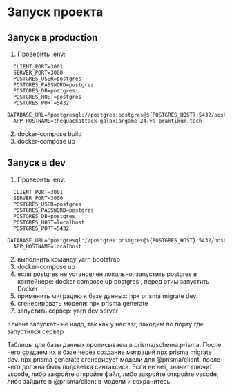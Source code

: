 # Запуск проекта

## Запуск в production

1. Проверить .env:

```
  CLIENT_PORT=3001
  SERVER_PORT=3000
  POSTGRES_USER=postgres
  POSTGRES_PASSWORD=postgres
  POSTGRES_DB=postgres
  POSTGRES_HOST=postgres
  POSTGRES_PORT=5432
  DATABASE_URL="postgresql://postgres:postgres@${POSTGRES_HOST}:5432/postgres"
  APP_HOSTNAME=thequackattack-galaxiangame-24.ya-praktikum.tech
```

2. docker-compose build
3. docker-compose up

## Запуск в dev

1. Проверить .env:

```
  CLIENT_PORT=3001
  SERVER_PORT=3000
  POSTGRES_USER=postgres
  POSTGRES_PASSWORD=postgres
  POSTGRES_DB=postgres
  POSTGRES_HOST=localhost
  POSTGRES_PORT=5432
  DATABASE_URL="postgresql://postgres:postgres@${POSTGRES_HOST}:5432/postgres"
  APP_HOSTNAME=localhost
```

2. выполнить команду yarn bootstrap
3. docker-compose up
4. если postgres не установлен локально, запустить postgres в контейнере: docker compose up postgres , перед этим запустить Docker
5. применить миграцию к базе данных: npx prisma migrate dev
6. сгенерировать модели: npx prisma generate
7. запустить сервер: yarn dev:server

Клиент запускать не надо, так как у нас ssr, заходим по порту где запустился сервер

Таблицы для базы данных прописываем в prisma/schema.prisma. После чего cоздаем их в базе через создание миграций npx prisma migrate dev. npx prisma generate сгенерирует модели для @prisma/client, после чего должна быть подсветка синтаксиса. Если ее нет, значит глючит vscode, либо закройте откройте файл, либо закройте откройте vscode, либо зайдите в @prisma/client в модели и сохранитесь.
